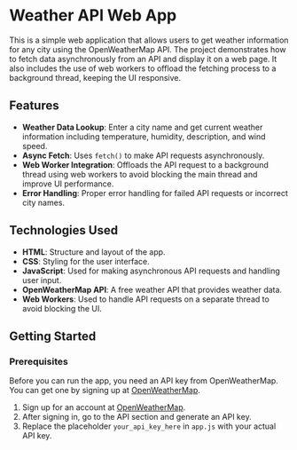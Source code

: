 # Weather API Web App

This is a simple web application that allows users to get weather information for any city using the OpenWeatherMap API. The project demonstrates how to fetch data asynchronously from an API and display it on a web page. It also includes the use of web workers to offload the fetching process to a background thread, keeping the UI responsive.

## Features

- **Weather Data Lookup**: Enter a city name and get current weather information including temperature, humidity, description, and wind speed.
- **Async Fetch**: Uses `fetch()` to make API requests asynchronously.
- **Web Worker Integration**: Offloads the API request to a background thread using web workers to avoid blocking the main thread and improve UI performance.
- **Error Handling**: Proper error handling for failed API requests or incorrect city names.
  
## Technologies Used

- **HTML**: Structure and layout of the app.
- **CSS**: Styling for the user interface.
- **JavaScript**: Used for making asynchronous API requests and handling user input.
- **OpenWeatherMap API**: A free weather API that provides weather data.
- **Web Workers**: Used to handle API requests on a separate thread to avoid blocking the UI.

## Getting Started

### Prerequisites

Before you can run the app, you need an API key from OpenWeatherMap. You can get one by signing up at [OpenWeatherMap](https://openweathermap.org/).

1. Sign up for an account at [OpenWeatherMap](https://openweathermap.org/).
2. After signing in, go to the API section and generate an API key.
3. Replace the placeholder `your_api_key_here` in `app.js` with your actual API key.
